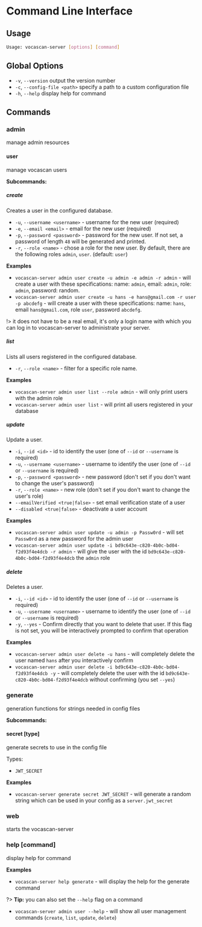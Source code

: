# Command Line Interface

## Usage

```bash
Usage: vocascan-server [options] [command]
```

## Global Options

- `-v`, `--version` output the version number
- `-c`, `--config-file <path>` specify a path to a custom configuration file
- `-h`, `--help` display help for command

## Commands

### admin

manage admin resources

#### user

manage vocascan users

**Subcommands:**

##### create

Creates a user in the configured database.

- `-u`, `--username <username>` - username for the new user (required)
- `-e`, `--email <email>` - email for the new user (required)
- `-p`, `--password <password>` - password for the new user. If not set, a password of length `48` will be generated and
  printed.
- `-r`, `--role <name>` - chose a role for the new user. By default, there are the following roles `admin`, `user`.
  (default: `user`)

**Examples**

- `vocascan-server admin user create -u admin -e admin -r admin` - will create a user with these specifications: name:
  `admin`, email: `admin`, role: `admin`, password: random.
- `vocascan-server admin user create -u hans -e hans@gmail.com -r user -p abcdefg` - will create a user with these
  specifications: name: `hans`, email `hans@gmail.com`, role `user`, password `abcdefg`.

!> it does not have to be a real email, it's only a login name with which you can log in to vocascan-server to
administrate your server.

##### list

Lists all users registered in the configured database.

- `-r`, `--role <name>` - filter for a specific role name.

**Examples**

- `vocascan-server admin user list --role admin` - will only print users with the admin role
- `vocascan-server admin user list` - will print all users registered in your database

##### update

Update a user.

- `-i`, `--id <id>` - id to identify the user (one of `--id` or `--username` is required)
- `-u`, `--username <username>` - username to identify the user (one of `--id` or `--username` is required)
- `-p`, `--password <password>` - new password (don't set if you don't want to change the user's password)
- `-r`, `--role <name>` - new role (don't set if you don't want to change the user's role)
- `--emailVerified <true|false>` - set email verification state of a user
- `--disabled <true|false>` - deactivate a user account 

**Examples**

- `vocascan-server admin user update -u admin -p Passw0rd` - will set `Passw0rd` as a new password for the admin user
- `vocascan-server admin user update -i bd9c643e-c820-4b0c-bd04-f2d93f4e4dcb -r admin` - will give the user with the id
  `bd9c643e-c820-4b0c-bd04-f2d93f4e4dcb` the `admin` role

##### delete

Deletes a user.

- `-i`, `--id <id>` - id to identify the user (one of `--id` or `--username` is required)
- `-u`, `--username <username>` - username to identify the user (one of `--id` or `--username` is required)
- `-y`, `--yes` - Confirm directly that you want to delete that user. If this flag is not set, you will be interactively
  prompted to confirm that operation

**Examples**

- `vocascan-server admin user delete -u hans` - will completely delete the user named `hans` after you interactively
  confirm
- `vocascan-server admin user delete -i bd9c643e-c820-4b0c-bd04-f2d93f4e4dcb -y` - will completely delete the user with
  the id `bd9c643e-c820-4b0c-bd04-f2d93f4e4dcb` without confirming (you set `--yes`)

### generate

generation functions for strings needed in config files

**Subcommands:**

#### secret [type]

generate secrets to use in the config file

Types:

- `JWT_SECRET`

**Examples**

- `vocascan-server generate secret JWT_SECRET` - will generate a random string which can be used in your config as a
  `server.jwt_secret`

### web

starts the vocascan-server

### help [command]

display help for command

**Examples**

- `vocascan-server help generate` - will display the help for the generate command

?> **Tip:** you can also set the `--help` flag on a command

- `vocascan-server admin user --help` - will show all user management commands (`create`, `list`, `update`, `delete`)
